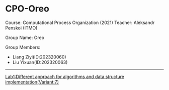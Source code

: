 # CPO-Oreo

Course: Computational Process Organization (2021)
Teacher: Aleksandr Penskoi (ITMO)

Group Name: Oreo

Group Members: 

+ Liang Ziyi(ID:202320060)
+ Liu Yixuan(ID:202320063)

------

[Lab1:Different approach for algorithms and data structure implementation(Variant:7)](https://github.com/aci456852/CPO-Oreo/tree/main/src/Lab1)

